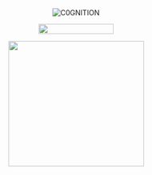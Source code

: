 ## 

<p align="center"> <img src="https://komarev.com/ghpvc/?username=C0GNITION&label=poop%20shards&color=ed93a1&style=flat" alt="C0GNITION" /> </p>
<p align="center"> 
  <img width="150" height="20" src="https://media.discordapp.net/attachments/1299154542591606806/1339834900936785930/image.gif?ex=6810677d&is=680f15fd&hm=7e1e0765104ef366ac43acb44930de756f080408948e052356b96ff9e0d27394&=&width=225&height=30">
<p align="center"> 
  <img width="271" height="250" src="https://static.wikia.nocookie.net/cookierunkingdom/images/c/c0/Cookie0612-personal1.gif/revision/latest?cb=20240712043420">
</p>



